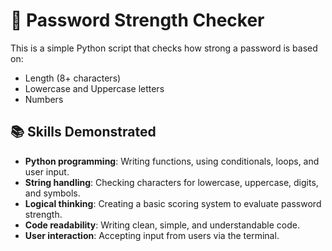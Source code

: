 # 🔐 Password Strength Checker

This is a simple Python script that checks how strong a password is based on:

- Length (8+ characters)
- Lowercase and Uppercase letters
- Numbers

## 📚 Skills Demonstrated

- **Python programming**: Writing functions, using conditionals, loops, and user input.
- **String handling**: Checking characters for lowercase, uppercase, digits, and symbols.
- **Logical thinking**: Creating a basic scoring system to evaluate password strength.
- **Code readability**: Writing clean, simple, and understandable code.
- **User interaction**: Accepting input from users via the terminal.




